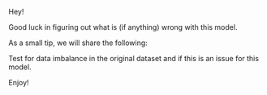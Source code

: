 Hey! 

Good luck in figuring out what is (if anything) wrong with this model.

As a small tip, we will share the following:

Test for data imbalance in the original dataset and if this is an issue for this model.

Enjoy!